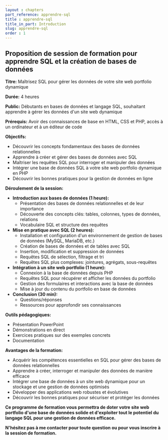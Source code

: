 ```yaml
---
layout : chapters
part_reference: apprendre-sql
title : apprendre-sql
title_in_part: Introduction
slug: apprendre-sql
order : 1
---
```


## Proposition de session de formation pour apprendre SQL et la création de bases de données

**Titre:** Maîtrisez SQL pour gérer les données de votre site web portfolio dynamique

**Durée:** 4 heures

**Public:** Débutants en bases de données et langage SQL, souhaitant apprendre à gérer les données d'un site web dynamique

**Prérequis:** Avoir des connaissances de base en HTML, CSS et PHP, accès à un ordinateur et à un éditeur de code

**Objectifs:**

* Découvrir les concepts fondamentaux des bases de données relationnelles
* Apprendre à créer et gérer des bases de données avec SQL
* Maîtriser les requêtes SQL pour interroger et manipuler des données
* Intégrer une base de données SQL à votre site web portfolio dynamique en PHP
* Découvrir les bonnes pratiques pour la gestion de données en ligne

**Déroulement de la session:**

* **Introduction aux bases de données (1 heure):**
    * Présentation des bases de données relationnelles et de leur importance
    * Découverte des concepts clés: tables, colonnes, types de données, relations
    * Vocabulaire SQL et structure des requêtes
* **Mise en pratique avec SQL (2 heures):**
    * Installation et configuration d'un environnement de gestion de bases de données (MySQL, MariaDB, etc.)
    * Création de bases de données et de tables avec SQL
    * Insertion, modification et suppression de données
    * Requêtes SQL de sélection, filtrage et tri
    * Requêtes SQL plus complexes: jointures, agrégats, sous-requêtes
* **Intégration à un site web portfolio (1 heure):**
    * Connexion à la base de données depuis PHP
    * Requêtes SQL pour récupérer et afficher les données du portfolio
    * Gestion des formulaires et interactions avec la base de données
    * Mise à jour du contenu du portfolio en base de données
* **Conclusion (30 min):**
    * Questions/réponses
    * Ressources pour approfondir ses connaissances

**Outils pédagogiques:**

* Présentation PowerPoint
* Démonstrations en direct
* Exercices pratiques sur des exemples concrets
* Documentation

**Avantages de la formation:**

* Acquérir les compétences essentielles en SQL pour gérer des bases de données relationnelles
* Apprendre à créer, interroger et manipuler des données de manière efficace
* Intégrer une base de données à un site web dynamique pour un stockage et une gestion de données optimisés
* Développer des applications web robustes et évolutives
* Découvrir les bonnes pratiques pour sécuriser et protéger les données

**Ce programme de formation vous permettra de doter votre site web portfolio d'une base de données solide et d'exploiter tout le potentiel du langage SQL pour une gestion de données efficace.**

**N'hésitez pas à me contacter pour toute question ou pour vous inscrire à la session de formation.**
